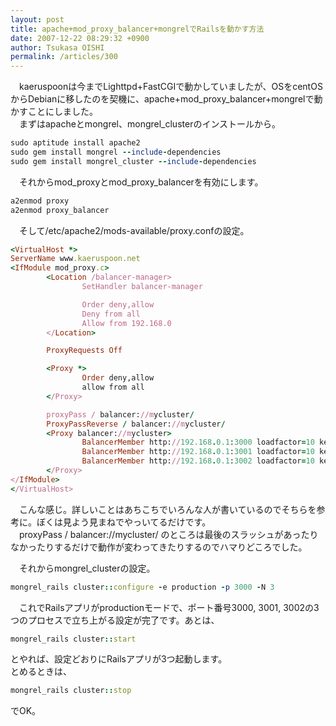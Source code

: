 ```yaml
---
layout: post
title: apache+mod_proxy_balancer+mongrelでRailsを動かす方法
date: 2007-12-22 08:29:32 +0900
author: Tsukasa OISHI
permalink: /articles/300
---
```



　kaeruspoonは今までLighttpd+FastCGIで動かしていましたが、OSをcentOSからDebianに移したのを契機に、apache+mod\_proxy\_balancer+mongrelで動かすことにしました。  
　まずはapacheとmongrel、mongrel\_clusterのインストールから。  

```ruby  
sudo aptitude install apache2  
sudo gem install mongrel --include-dependencies  
sudo gem install mongrel_cluster --include-dependencies  
```  

　それからmod\_proxyとmod\_proxy\_balancerを有効にします。  

```ruby  
a2enmod proxy  
a2enmod proxy_balancer  
```  

　そして/etc/apache2/mods-available/proxy.confの設定。  

```ruby  
<VirtualHost *>  
ServerName www.kaeruspoon.net  
<IfModule mod_proxy.c>  
        <Location /balancer-manager>  
                SetHandler balancer-manager  

                Order deny,allow  
                Deny from all  
                Allow from 192.168.0  
        </Location>  

        ProxyRequests Off  

        <Proxy *>  
                Order deny,allow  
                allow from all  
        </Proxy>  

        proxyPass / balancer://mycluster/  
        ProxyPassReverse / balancer://mycluster/  
        <Proxy balancer://mycluster>  
                BalancerMember http://192.168.0.1:3000 loadfactor=10 keepalive=On  
                BalancerMember http://192.168.0.1:3001 loadfactor=10 keepalive=On  
                BalancerMember http://192.168.0.1:3002 loadfactor=10 keepalive=On  
        </Proxy>  
</IfModule>  
</VirtualHost>  
```  

　こんな感じ。詳しいことはあちこちでいろんな人が書いているのでそちらを参考に。ぼくは見よう見まねでやっいてるだけです。  
　proxyPass / balancer://mycluster/ のところは最後のスラッシュがあったりなかったりするだけで動作が変わってきたりするのでハマりどころでした。  

　それからmongrel\_clusterの設定。  

```ruby  
mongrel_rails cluster::configure -e production -p 3000 -N 3  
```  

　これでRailsアプリがproductionモードで、ポート番号3000, 3001, 3002の3つのプロセスで立ち上がる設定が完了です。あとは、  

```ruby  
mongrel_rails cluster::start  
```  

とやれば、設定どおりにRailsアプリが3つ起動します。  
とめるときは、  

```ruby  
mongrel_rails cluster::stop  
```  

でOK。  

